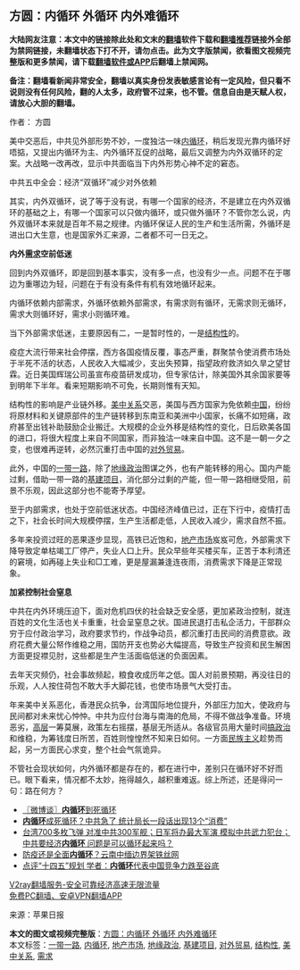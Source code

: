  <h2>方圆：内循环 外循环 内外难循环</h2> <p class="notice"><b>大陆网友注意：本文中的链接除此处和文末的<a href="https://github.com/bannedbook/fanqiang" >翻墙</a>软件下载和<a href="https://github.com/killgcd/justmysocks/blob/master/README.md">翻墙推荐</a>链接外全部为禁网链接，未翻墙状态下打不开，请勿点击。此为文字版禁闻，欲看图文视频完整版和更多禁闻，请下载<a href="https://github.com/bannedbook/fanqiang">翻墙软件或APP</a>后翻墙上禁闻网。</p><p>备注：翻墙看新闻非常安全，翻墙以真实身份发表敏感言论有一定风险，但只看不说则没有任何风险，翻的人太多，政府管不过来，也不管。信息自由是天赋人权，请放心大胆的翻墙。</b></p>  <div class="entry"> <p>作者： 方圆</p> <p>美中交恶后，中共见外部形势不妙，一度独沽一味<a href="https://www.bannedbook.org/bnews/tag/%e5%86%85%e5%be%aa%e7%8e%af/" class="st_tag internal_tag" rel="tag" title="标签 内循环 下的日志">内循环</a>，稍后发现光靠内循环好唔掂，又提出内循环为主、内外循环互促的战略，最后又调整为内外双循环的定案。大战略一改再改，显示中共面临当下内外形势心神不定的窘态。</p> <p></p> <p>中共五中全会：经济“双循环”减少对外依赖</p> <p>其实，内外双循环，说了等于没有说，有哪一个国家的经济，不是建立在内外双循环的基础之上，有哪一个国家可以只做内循环，或只做外循环？不管你怎么说，内外双循环本来就是百年不易之规律。内循环保证人民的生产和生活所需，外循环是进出口大生意，也是国家外汇来源，二者都不可一日无之。</p>  <p><strong>内外<a href="https://www.bannedbook.org/bnews/tag/%E9%9C%80%E6%B1%82/" class="st_tag internal_tag" rel="tag" title="标签 需求 下的日志">需求</a>空前低迷</strong></p> <p>回到内外双循环，即是回到基本事实，没有多一点，也没有少一点。问题不在于哪边为重哪边为轻，问题在于有没有条件有机有效地循环起来。</p> <p>内循环依赖内部需求，外循环依赖外部需求，有需求则有循环，无需求则无循环，需求大则循环好，需求小则循环难。</p> <p>当下外部需求低迷，主要原因有二，一是暂时性的，一是<a href="https://www.bannedbook.org/bnews/tag/%E7%BB%93%E6%9E%84%E6%80%A7/" class="st_tag internal_tag" rel="tag" title="标签 结构性 下的日志">结构性</a>的。</p> <p>疫症大流行带来社会停摆，西方各国疫情反覆，事态严重，群聚禁令使消费市场处于半死不活的状态，人民收入大幅减少，支出失预算，指望政府救济如久旱之望甘霖。近日美国辉瑞公司虽宣布疫苗研发成功，但专家估计，除美国外其余国家要等到明年下半年。看来短期影响不可免，长期则惟有天知。</p>  <p>结构性的影响是产业链外移。<a href="https://www.bannedbook.org/bnews/tag/%e7%be%8e%e4%b8%ad%e5%85%b3%e7%b3%bb/" class="st_tag internal_tag" rel="tag" title="标签 美中关系 下的日志">美中关系</a>交恶，美国与西方国家为免依赖<span class='wp_keywordlink_affiliate'><a href="https://www.bannedbook.org/" title="中国" target="_blank">中国</a></span>，纷纷将原材料和关键原部件的生产链转移到东南亚和美洲中小国家，长痛不如短痛，政府甚至出钱补助鼓励企业搬迁。大规模的企业外移是结构性的变化，日后欧美各国的进口，将很大程度上来自不同国家，而非独沽一味来自中国。这不是一朝一夕之变，也很难再逆转，必然沉重打击中国的<a href="https://www.bannedbook.org/bnews/tag/%E5%AF%B9%E5%A4%96%E8%B4%B8%E6%98%93/" class="st_tag internal_tag" rel="tag" title="标签 对外贸易 下的日志">对外贸易</a>。</p> <p>此外，中国的<a href="https://www.bannedbook.org/bnews/tag/%e4%b8%80%e5%b8%a6%e4%b8%80%e8%b7%af/" class="st_tag internal_tag" rel="tag" title="标签 一带一路 下的日志">一带一路</a>，除了<a href="https://www.bannedbook.org/bnews/tag/%E5%9C%B0%E7%BC%98%E6%94%BF%E6%B2%BB/" class="st_tag internal_tag" rel="tag" title="标签 地缘政治 下的日志">地缘政治</a>图谋之外，也有产能转移的用心。国内产能过剩，借助一带一路的<a href="https://www.bannedbook.org/bnews/tag/%E5%9F%BA%E5%BB%BA%E9%A1%B9%E7%9B%AE/" class="st_tag internal_tag" rel="tag" title="标签 基建项目 下的日志">基建项目</a>，消化部分过剩的产能，但一带一路相继受阻，前景不乐观，因此这部分也不能寄予厚望。</p> <p>至于内部需求，也处于空前低迷状态。中国经济峰值已过，正在下行中，疫情打击之下，社会长时间大规模停摆，生产生活都走低，人民收入减少，需求自然不振。</p> <p>多年来投资过旺的恶果逐步显现，高铁已近饱和，<a href="https://www.bannedbook.org/bnews/tag/%E5%9C%B0%E4%BA%A7%E5%B8%82%E5%9C%BA/" class="st_tag internal_tag" rel="tag" title="标签 地产市场 下的日志">地产市场</a>岌岌可危，外部需求下降导致定单枯竭工厂停产，失业人口上升。民众早些年买楼买车，正苦于本利清还的窘境，如再碰上失业和□工难，更是屋漏兼逢连夜雨，消费需求下降是正常现象。</p> <p><strong>加紧控制社会窒息</strong></p>  <p>中共在内外环境压迫下，面对危机四伏的社会缺乏安全感，更加紧政治控制，就连百姓的文化生活也关卡重重，社会呈窒息之状。国进民退打击私企活力，干部群众穷于应付政治学习，政府要求节约，作战争动员，都沉重打击民间的消费意欲。政府花费大量公帑作维稳之用，国防开支也势必大幅提高，导致生产投资和民生解困方面更捉襟见肘，这些都是生产生活面临低迷的负面因素。</p> <p>去年天灾频仍，社会事故频起，粮食收成历年之低。国人对前景预期，再没往日的乐观，人人按住荷包不敢大手大脚花钱，也使市场景气大受打击。</p> <p>年来美中关系恶化，香港民众抗争，台湾国际地位提升，外部压力加大，使政府与民间都对未来忧心忡忡。中共为应付台海与南海的危局，不得不做战争准备。环境恶劣，<span class='wp_keywordlink_affiliate'><a href="https://www.bannedbook.org/bnews/ccpdope/" title="中共高层内幕" target="_blank">高层</a></span>一筹莫展，政策左右摇摆，基层无所适从。各级官员用大量时间<span class='wp_keywordlink'><a href="https://www.bannedbook.org/forum11/topic331.html" title="禁片：搞政治" target="_blank">搞政治</a></span>和维稳，为筹钱度日所苦，百姓则惶惶然不知来日如何。一方面<span class='wp_keywordlink'><a href="https://www.bannedbook.org/forum11/topic333.html" title="禁片：民族主义和三座大山" target="_blank">民族主义</a></span>趁势而起，另一方面民心求变，整个社会气氛诡异。</p> <p>不管社会现状如何，内外循环都是存在的，都在进行中，差别只在循环好不好而已。眼下看来，情况都不太妙，拖得越久，越积重难返。综上所述，还是得问一句：路在何方？</p> <ul class='op-related-articles' title='相关阅读'> <li><a href='https://www.bannedbook.org/bnews/ssgc/20201102/1424228.html' target='_blank'>〖微博谈〗<b>内循环</b>到死循环</a></li> <li><a href='https://www.bannedbook.org/bnews/finance/20201101/1423665.html' target='_blank'><b>内循环</b>成死循环？中共急了 统计局长一段话出现13个“消费”</a></li> <li><a href='https://www.bannedbook.org/bnews/bannedvideo/20201031/1423348.html' target='_blank'>台湾700多枚飞弹 对准中共300军舰；日军将办最大军演 模拟中共武力犯台；中共要经济<b>内循环</b> 问题是可以循环起来吗？</a></li> <li><a href='https://www.bannedbook.org/bnews/cnnews/20201031/1423121.html' target='_blank'>防疫还是全面<b>内循环</b>？云南中缅边界架铁丝网</a></li> <li><a href='https://www.bannedbook.org/bnews/headline/20201030/1422925.html' target='_blank'>点评“十四五”规划 学者：<b>内循环</b>代表中国竞争力跌至谷底</a></li> </ul> <p class="texttj"> <a href="https://www.bannedbook.org/forum23/topic22702.html" target="_blank">V2ray翻墙服务-安全可靠经济高速无限流量</a><br/> <a href="https://github.com/bannedbook/fanqiang/wiki/%E7%A6%81%E9%97%BB%E7%BD%91%E5%AE%89%E5%8D%93%E7%BF%BB%E5%A2%99%E6%96%B0%E9%97%BBAPP" target="_blank">免费PC翻墙、安卓VPN翻墙APP</a></p><p> 来源：苹果日报 </p> <a name='sharetosocial'></a>       <div><b>本文的图文或视频完整版</b>：<a href='https://www.bannedbook.org/bnews/comments/20201115/1431291.html'>方圆：内循环 外循环 内外难循环</a></div>  </div><!--END ENTRY--> <div class="postfooter"> <div>本文标签：<a href="https://www.bannedbook.org/bnews/tag/%e4%b8%80%e5%b8%a6%e4%b8%80%e8%b7%af/" rel="tag">一带一路</a>, <a href="https://www.bannedbook.org/bnews/tag/%e5%86%85%e5%be%aa%e7%8e%af/" rel="tag">内循环</a>, <a href="https://www.bannedbook.org/bnews/tag/%E5%9C%B0%E4%BA%A7%E5%B8%82%E5%9C%BA/" rel="tag">地产市场</a>, <a href="https://www.bannedbook.org/bnews/tag/%E5%9C%B0%E7%BC%98%E6%94%BF%E6%B2%BB/" rel="tag">地缘政治</a>, <a href="https://www.bannedbook.org/bnews/tag/%E5%9F%BA%E5%BB%BA%E9%A1%B9%E7%9B%AE/" rel="tag">基建项目</a>, <a href="https://www.bannedbook.org/bnews/tag/%E5%AF%B9%E5%A4%96%E8%B4%B8%E6%98%93/" rel="tag">对外贸易</a>, <a href="https://www.bannedbook.org/bnews/tag/%E7%BB%93%E6%9E%84%E6%80%A7/" rel="tag">结构性</a>, <a href="https://www.bannedbook.org/bnews/tag/%e7%be%8e%e4%b8%ad%e5%85%b3%e7%b3%bb/" rel="tag">美中关系</a>, <a href="https://www.bannedbook.org/bnews/tag/%E9%9C%80%E6%B1%82/" rel="tag">需求</a></div>  </div><!--END POSTFOOTER--> 